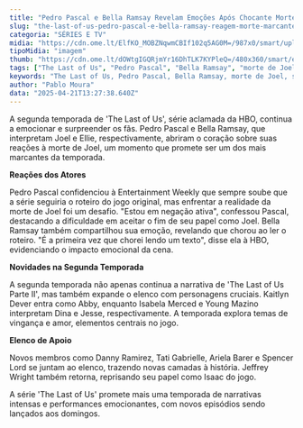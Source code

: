 ```yaml
---
title: "Pedro Pascal e Bella Ramsay Revelam Emoções Após Chocante Morte em 'The Last of Us'"
slug: "the-last-of-us-pedro-pascal-e-bella-ramsay-reagem-morte-marcante-no-2-ano"
categoria: "SÉRIES E TV"
midia: "https://cdn.ome.lt/ElfKO_MOBZNqwmCBIf102q5AG0M=/987x0/smart/uploads/conteudo/fotos/OMELETE_CAPA_-_2025-04-21T102001.263.png"
tipoMidia: "imagem"
thumb: "https://cdn.ome.lt/dOWtgIGQRjmYr16DhTLK7KYPleQ=/480x360/smart/extras/conteudos/omelete_THUMB_-_2025-04-21T101943.224.png"
tags: ["The Last of Us", "Pedro Pascal", "Bella Ramsay", "morte de Joel", "segunda temporada", "HBO", "série", "Naughty Dog", "adaptação de jogo"]
keywords: "The Last of Us, Pedro Pascal, Bella Ramsay, morte de Joel, segunda temporada, HBO, série, Naughty Dog, adaptação de jogo"
author: "Pablo Moura"
data: "2025-04-21T13:27:38.640Z"
---
```


A segunda temporada de 'The Last of Us', série aclamada da HBO, continua a emocionar e surpreender os fãs. Pedro Pascal e Bella Ramsay, que interpretam Joel e Ellie, respectivamente, abriram o coração sobre suas reações à morte de Joel, um momento que promete ser um dos mais marcantes da temporada.

**Reações dos Atores**

Pedro Pascal confidenciou à Entertainment Weekly que sempre soube que a série seguiria o roteiro do jogo original, mas enfrentar a realidade da morte de Joel foi um desafio. "Estou em negação ativa", confessou Pascal, destacando a dificuldade em aceitar o fim de seu papel como Joel. Bella Ramsay também compartilhou sua emoção, revelando que chorou ao ler o roteiro. "É a primeira vez que chorei lendo um texto", disse ela à HBO, evidenciando o impacto emocional da cena.

**Novidades na Segunda Temporada**

A segunda temporada não apenas continua a narrativa de 'The Last of Us Parte II', mas também expande o elenco com personagens cruciais. Kaitlyn Dever entra como Abby, enquanto Isabela Merced e Young Mazino interpretam Dina e Jesse, respectivamente. A temporada explora temas de vingança e amor, elementos centrais no jogo.

**Elenco de Apoio**

Novos membros como Danny Ramirez, Tati Gabrielle, Ariela Barer e Spencer Lord se juntam ao elenco, trazendo novas camadas à história. Jeffrey Wright também retorna, reprisando seu papel como Isaac do jogo.

A série 'The Last of Us' promete mais uma temporada de narrativas intensas e performances emocionantes, com novos episódios sendo lançados aos domingos.